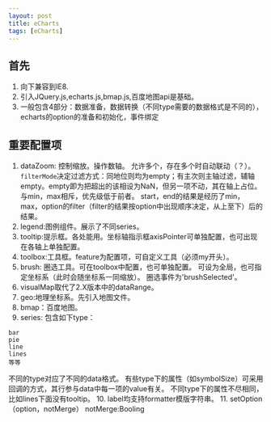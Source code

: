 ```yaml
---
layout: post
title: eCharts
tags: [eCharts]
---
```

## 首先 ##
1. 向下兼容到IE8.
2. 引入JQuery.js,echarts.js,bmap.js,百度地图api是基础。
3. 一般包含4部分：数据准备，数据转换（不同type需要的数据格式是不同的），echarts的option的准备和初始化，事件绑定


## 重要配置项 ##
1. dataZoom:
控制缩放。操作数轴。
允许多个，存在多个时自动联动（？）。
`filterMode`决定过滤方式：同地位则均为empty；有主次则主轴过滤，辅轴empty。empty即为把超出的该相设为NaN，但另一项不动，其在轴上占位。
与min，max相斥，优先级低于前者。
start，end的结果是经历了min，max，option的filter（filter的结果按option中出现顺序决定，从上至下）后的结果。
2. legend:图例组件。展示了不同series。
3. tooltip:提示框。各处能用。坐标轴指示框axisPointer可单独配置，也可出现在各轴上单独配置。
4. toolbox:工具框。feature为配置项，可自定义工具（必须my开头）。
5. brush:
圈选工具。可在toolbox中配置，也可单独配置。
可设为全局，也可指定坐标系（此时会随坐标系一同缩放）。
圈选事件为'brushSelected'。
6. visualMap取代了2.X版本中的dataRange。
7. geo:地理坐标系。先引入地图文件。
8. bmap：百度地图。
9. series: 包含如下type：
```
bar
pie
line
lines
等等
```

不同的type对应了不同的data格式。
有些type下的属性（如symbolSize）可采用回调的方式，其行参与data中每一项的value有关。
不同type下的属性不尽相同，比如lines下面没有tooltip。
10. label均支持formatter模版字符串。
11. setOption（option，notMerge） notMerge:Booling
